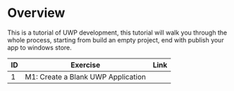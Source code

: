 # Overview

This is a tutorial of UWP development, this tutorial will walk you through the whole process, starting from build an empty project, end with publish your app to windows store.




ID|Exercise|Link
--|------|---
1|M1: Create a Blank UWP Application| [](http://www.baidu.com)
